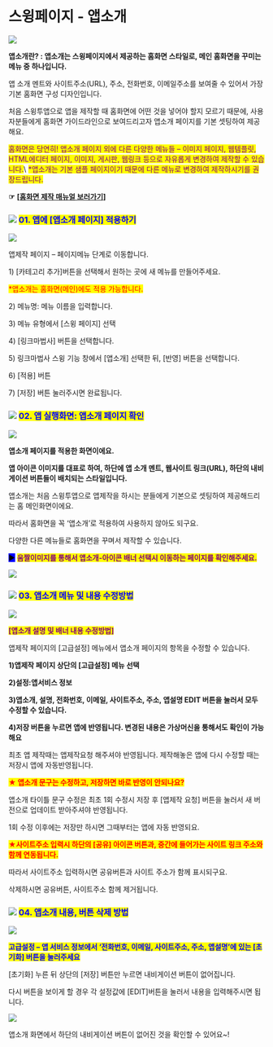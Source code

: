 # 스윙페이지 - 앱소개

![](https://wp.swing2app.co.kr/wp-content/uploads/2019/06/%EC%95%B1%EC%86%8C%EA%B0%9C1%EC%A0%9C%EB%AA%A9.png)

**앱소개란?  : 앱소개는 스윙페이지에서 제공하는 홈화면 스타일로, 메인 홈화면을 꾸미는 메뉴 중 하나입니다.**

앱 소개 멘트와 사이트주소(URL), 주소, 전화번호, 이메일주소를 보여줄 수 있어서 가장 기본 홈화면 구성 디자인입니다.

처음 스윙투앱으로 앱을 제작할 때 홈화면에 어떤 것을 넣어야 할지 모르기 때문에, 사용자분들에게 홈화면 가이드라인으로 보여드리고자 앱소개 페이지를 기본 셋팅하여 제공해요.

<mark style="color:purple;">홈화면은 당연히!  앱소개 페이지 외에 다른 다양한 메뉴들 – 이미지 페이지, 웹템플릿, HTML에디터 페이지, 이미지, 게시판, 웹링크 등으로 자유롭게 변경하여 제작할 수 있습니다.</mark>\ <mark style="color:purple;">\*앱소개는 기본 샘플 페이지이기 때문에 다른 메뉴로 변경하여 제작하시기를 권장드립니다.</mark>

**☞** [**\[홈화면 제작 매뉴얼 보러가기\]**](home-menu.md)



### ![](https://wp.swing2app.co.kr/wp-content/uploads/2020/04/%EB%8B%A8%EB%9D%BD1-1.png) <mark style="color:blue;">**01.  앱에 \[앱소개 페이지] 적용하기**</mark>

![](https://wp.swing2app.co.kr/wp-content/uploads/2019/06/%EC%95%B1%EC%86%8C%EA%B0%9CNEW1.png)

앱제작 페이지 – 페이지메뉴 단계로 이동합니다.

1\) \[카테고리 추가]버튼을 선택해서 원하는 곳에 새 메뉴를 만들어주세요.

<mark style="color:red;">\*앱소개는 홈화면(메인)에도 적용 가능합니다.</mark>

2\) 메뉴명: 메뉴 이름을 입력합니다.

3\) 메뉴 유형에서 \[스윙 페이지] 선택

4\) \[링크마법사] 버튼을 선택합니다.

5\) 링크마법사 스윙 기능 창에서 \[앱소개] 선택한 뒤,  \[반영] 버튼을 선택합니다.&#x20;

6\) \[적용] 버튼

7\) \[저장] 버튼 눌러주시면 완료됩니다.



### ![](https://wp.swing2app.co.kr/wp-content/uploads/2020/04/%EB%8B%A8%EB%9D%BD1-1.png) <mark style="color:blue;">**02. 앱 실행화면: 앱소개 페이지 확인**</mark>

![](https://wp.swing2app.co.kr/wp-content/uploads/2019/06/%EC%8A%A4%EC%9C%99%ED%8E%98%EC%9D%B4%EC%A7%80-%EC%95%B1%EC%86%8C%EA%B0%9C2.png)

**앱소개 페이지를 적용한 화면이에요.**

**앱 아이콘 이미지를 대표로 하여, 하단에 앱 소개 멘트, 웹사이트 링크(URL), 하단의 내비게이션 버튼들이 배치되는 스타일입니다.**

앱소개는 처음 스윙투앱으로 앱제작을 하시는 분들에게 기본으로 셋팅하여 제공해드리는 홈 메인화면이에요.

따라서 홈화면을 꼭 ‘앱소개’로 적용하여 사용하지 않아도 되구요.

다양한 다른 메뉴들로 홈화면을 꾸며서 제작할 수 있습니다.



<mark style="background-color:blue;">▶</mark> <mark style="color:purple;">**움짤이미지를 통해서 앱소개-아이콘 배너 선택시 이동하는 페이지를 확인해주세요.**</mark>

![](https://wp.swing2app.co.kr/wp-content/uploads/2018/09/%EB%85%B9%ED%99%94\_2020\_06\_02\_16\_18\_41\_940.gif)



### ![](https://wp.swing2app.co.kr/wp-content/uploads/2020/04/%EB%8B%A8%EB%9D%BD1-1.png) <mark style="color:blue;">**03. 앱소개 메뉴 및 내용 수정방법**</mark> &#x20;

![](https://wp.swing2app.co.kr/wp-content/uploads/2019/06/%EA%B3%A0%EA%B8%89%EC%84%A4%EC%A0%95new1-1.png)

<mark style="color:purple;">**\[앱소개 설명 및 배너 내용 수정방법]**</mark>

앱제작 페이지의 \[고급설정] 메뉴에서 앱소개 페이지의 항목을 수정할 수 있습니다.

**1)앱제작 페이지 상단의 \[고급설정] 메뉴 선택**

**2)설정:앱서비스 정보**

**3)앱소개, 설명, 전화번호, 이메일, 사이트주소, 주소, 앱설명 EDIT 버튼을 눌러서 모두 수정할 수 있습니다.**

**4)저장 버튼을 누르면 앱에 반영됩니다. 변경된 내용은 가상머신을 통해서도 확인이 가능해요**

최초 앱 제작때는 앱제작요청 해주셔야 반영됩니다. 제작해놓은 앱에 다시 수정할 때는 저장시 앱에 자동반영됩니다.



<mark style="color:red;">**★ 앱소개 문구는 수정하고, 저장하면 바로 반영이 안되나요?**</mark>

앱소개 타이틀 문구 수정은 최초 1회 수정시 저장 후 \[앱제작 요청] 버튼을 눌러서 새 버전으로 업데이트 받아주셔야 반영됩니다.

1회 수정 이후에는 저장만 하시면 그때부터는 앱에 자동 반영되요.



<mark style="color:red;">**★사이트주소 입력시 하단의 \[공유] 아이콘 버튼과, 중간에 들어가는 사이트 링크 주소와 함께 연동됩니다.**</mark>&#x20;

따라서 사이트주소 입력하시면 공유버튼과 사이트 주소가 함께 표시되구요.

삭제하시면 공유버튼, 사이트주소 함께 제거됩니다.



### ![](https://wp.swing2app.co.kr/wp-content/uploads/2020/04/%EB%8B%A8%EB%9D%BD1-1.png) <mark style="color:blue;">**04. 앱소개 내용, 버튼 삭제 방법**</mark>&#x20;

![](https://wp.swing2app.co.kr/wp-content/uploads/2019/06/%EA%B3%A0%EA%B8%89%EC%84%A4%EC%A0%95new2-1.png)

<mark style="color:blue;">**고급설정 – 앱 서비스 정보에서 ‘전화번호, 이메일, 사이트주소, 주소, 앱설명’에 있는 \[초기화] 버튼을 눌러주세요**</mark>

\[초기화] 누른 뒤 상단의 \[저장] 버튼만 누르면 내비게이션 버튼이 없어집니다.

다시 버튼을 보이게 할 경우 각 설정값에 \[EDIT]버튼을 눌러서 내용을 입력해주시면 됩니다.

![](https://wp.swing2app.co.kr/wp-content/uploads/2019/06/%EB%82%B4%EB%B9%84%EA%B2%8C%EC%9D%B4%EC%85%98%EB%B2%84%ED%8A%BC\_%EC%A0%9C%EA%B1%B0.png)

앱소개 화면에서 하단의 내비게이션 버튼이 없어진 것을 확인할 수 있어요\~!
